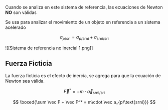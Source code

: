 Cuando se analiza en este sistema de referencia, las ecuaciones de Newton **NO** son válidas

Se usa para analizar el movimiento de un objeto en referencia a un sistema acelerado

$$
a_{p/\text{sri}} = a_{p/\text{srni}} + a_{\text{srni}/\text{sri}}
$$

![[Sistema de referencia no inercial 1.png]]

## Fuerza Ficticia

La fuerza ficticia es el efecto de inercia, se agrega para que la ecuación de Newton sea válida.

$$
\vec F^* = -m \cdot \vec a_{\text{srni}/\text{sri}}
$$

$$
\boxed{\sum \vec F + \vec F^* = m\cdot \vec a_{p/\text{srni}}}
$$
